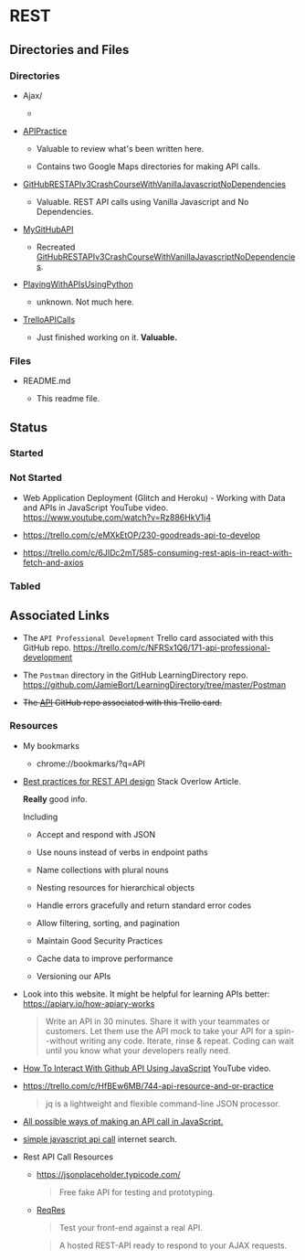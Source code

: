 # REST

## Directories and Files

### Directories

- Ajax/

  -

- [APIPractice](https://github.com/JamieBort/LearningDirectory/tree/master/API/REST/APIPractice)

  - Valuable to review what's been written here.

  - Contains two Google Maps directories for making API calls.

- [GitHubRESTAPIv3CrashCourseWithVanillaJavascriptNoDependencies](https://github.com/JamieBort/LearningDirectory/tree/master/API/REST/GitHubRESTAPIv3CrashCourseWithVanillaJavascriptNoDependencies)

  - Valuable. REST API calls using Vanilla Javascript and No Dependencies.

- [MyGitHubAPI](https://github.com/JamieBort/LearningDirectory/tree/master/API/REST/MyGitHubAPI)

  - Recreated [GitHubRESTAPIv3CrashCourseWithVanillaJavascriptNoDependencies](https://github.com/JamieBort/LearningDirectory/tree/master/API/REST/GitHubRESTAPIv3CrashCourseWithVanillaJavascriptNoDependencies).

- [PlayingWithAPIsUsingPython]()

  - unknown. Not much here.

- [TrelloAPICalls](https://github.com/JamieBort/LearningDirectory/tree/master/API/REST/TrelloAPICalls)

  - Just finished working on it. **Valuable.**

### Files

- README.md

  - This readme file.

## Status

### Started

### Not Started

- Web Application Deployment (Glitch and Heroku) - Working with Data and APIs in JavaScript YouTube video.
  https://www.youtube.com/watch?v=Rz886HkV1j4

- https://trello.com/c/eMXkEtOP/230-goodreads-api-to-develop

- https://trello.com/c/6JIDc2mT/585-consuming-rest-apis-in-react-with-fetch-and-axios

### Tabled

## Associated Links

- The `API Professional Development` Trello card associated with this GitHub repo.
  https://trello.com/c/NFRSx1Q6/171-api-professional-development

- The `Postman` directory in the GitHub LearningDirectory repo.
  https://github.com/JamieBort/LearningDirectory/tree/master/Postman

- ~~The [API](https://github.com/JamieBort/LearningDirectory/tree/master/API) GitHub repo associated with this Trello card.~~

### Resources

- My bookmarks

  - chrome://bookmarks/?q=API

- [Best practices for REST API design](https://stackoverflow.blog/2020/03/02/best-practices-for-rest-api-design/) Stack Overlow Article.

  **Really** good info.

  Including

  - Accept and respond with JSON

  - Use nouns instead of verbs in endpoint paths

  - Name collections with plural nouns

  - Nesting resources for hierarchical objects

  - Handle errors gracefully and return standard error codes

  - Allow filtering, sorting, and pagination

  - Maintain Good Security Practices

  - Cache data to improve performance

  - Versioning our APIs

- Look into this website. It might be helpful for learning APIs better: https://apiary.io/how-apiary-works

  > Write an API in 30 minutes. Share it with your teammates or customers. Let them use the API mock to take your API for a spin--without writing any code. Iterate, rinse & repeat. Coding can wait until you know what your developers really need.

- [How To Interact With Github API Using JavaScript](https://www.youtube.com/watch?v=PPLorPKmHBA) YouTube video.

- https://trello.com/c/HfBEw6MB/744-api-resource-and-or-practice

  > jq is a lightweight and flexible command-line JSON processor.

- [All possible ways of making an API call in JavaScript.](https://levelup.gitconnected.com/all-possible-ways-of-making-an-api-call-in-plain-javascript-c0dee3c11b8b)

- [simple javascript api call](https://www.google.com/search?q=simple+javascript+api+call&oq=simple+javascript+api+call&aqs=chrome..69i57.4772j0j7&sourceid=chrome&ie=UTF-8) internet search.

- Rest API Call Resources

  - https://jsonplaceholder.typicode.com/

    > Free fake API for testing and prototyping.

  - [ReqRes](https://reqres.in/)

    > Test your front-end against a real API.

    > A hosted REST-API ready to respond to your AJAX requests.
